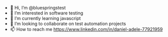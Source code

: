 - 👋 Hi, I’m @bluespringstest
- 👀 I’m interested in software testing
- 🌱 I’m currently learning javascript
- 💞️ I’m looking to collaborate on test automation projects
- 📫 How to reach me https://www.linkedin.com/in/daniel-adele-77921959
